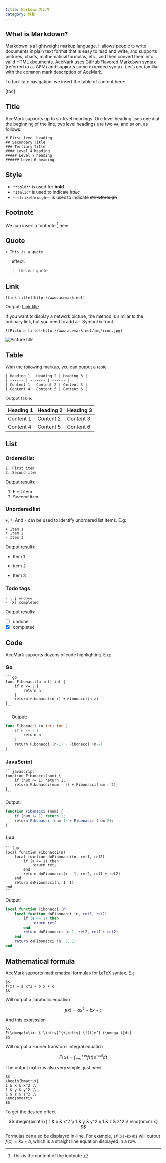 ```yaml
---
title: Markdown怎么写
category: 教程
---
```



## What is Markdown?

Markdown is a lightweight markup language. It allows people to write documents in plain text format that is easy to read and write, and supports pictures, charts, mathematical formulas, etc., and then convert them into valid HTML documents. AceMark uses [GitHub Flavored Markdown](https://github.github.com/gfm/) syntax (referred to as GFM) and supports some extended syntax. Let's get familiar with the common mark description of AceMark.

To facilitate navigation, we insert the table of content here:

[toc]

## Title

AceMark supports up to six level headings. One level heading uses one `#` at the beginning of the line, two level headings use two `##`, and so on. as follows:

```
# First level heading
## Secondary Title
### Tertiary Title
#### Level 4 heading
##### Level 5 heading
###### Level 6 heading
```


## Style

+ `**bold**` is used for **bold**
+ `*Italic*` is used to indicate *Italic*
+ `~~strikethrough~~` is used to indicate ~~strikethrough~~

## Footnote

We can insert a footnote [^footnote] here.

[^footnote]: This is the content of the footnote.

## Quote

    > This is a quote
    
effect:

> This is a quote


## Link

```
[Link title](http://www.acemark.net)
```
Output: [Link title](http://www.acemark.net)

If you want to display a network picture, the method is similar to the ordinary link, but you need to add a `!` Symbol in front.

```
![Picture title](http://www.acemark.net/img/icon.jpg)
```

![Picture title](http://www.acemark.net/img/icon.jpg)


## Table

With the following markup, you can output a table

```
| Heading 1 | Heading 2 | Heading 3 |
| ------ | ------- | ------ |
| Content 1 | Content 2 | Content 3 |
| Content 4 | Content 5 | Content 6 |
```
Output table:

| Heading 1 | Heading 2 | Heading 3 |
| ------ | ------- | ------ |
| Content 1 | Content 2 | Content 3 |
| Content 4 | Content 5 | Content 6 |


## List

### Ordered list


```
1. First item
2. Second item
```

Output results:

1. First item
2. Second item

### Unordered list

`+`, `*`, And `-` can be used to identify unordered list items. E.g:

```
+ Item 1
* Item 2
- Item 3
```

Output results:

+ Item 1
* Item 2
- Item 3


### Todo tags

```
- [ ] undone
- [X] completed
```

Output results:

- [ ] undone
- [X] completed

## Code
AceMark supports dozens of code highlighting. E.g:

### Go

    ```go
    func Fibonacci(n int) int {
        if n <= 1 {
            return n
        }
        return Fibonacci(n-1) + Fibonacci(n-2)
    }
    ```
    
Output:

```go
func Fibonacci (n int) int {
    if n <= 1 {
        return n
    }
    return Fibonacci (n-1) + Fibonacci (n-2)
}
```

### JavaScript

    ```javascript
    function Fibonacci(num) {
        if (num <= 1) return 1;
        return Fibonacci(num - 1) + Fibonacci(num - 2);
    }
    ```

Output:

```javascript
function Fibonacci (num) {
    if (num <= 1) return 1;
    return Fibonacci (num-1) + Fibonacci (num-2);
}
```

### Lua


    ```lua
    local function Fibonacci(n)
        local function doFibonacci(n, ret1, ret2)
            if (n <= 1) then
                return ret2
            end
            return doFibonacci(n - 1, ret2, ret1 + ret2)
        end
        return doFibonacci(n, 1, 1)
    end
    ```

Output:

```lua
local function Fibonacci (n)
    local function doFibonacci (n, ret1, ret2)
        if (n <= 1) then
            return ret2
        end
        return doFibonacci (n-1, ret2, ret1 + ret2)
    end
    return doFibonacci (n, 1, 1)
end
```


## Mathematical formula

AceMark supports mathematical formulas for LaTeX syntax. E.g

```
$$
f(x) = a x^2 + b x + c
$$
```

Will output a parabolic equation

$$
f(x) = a x^2 + b x + c
$$

And this expression
```
$$
F(\omega)=\int_{-\infty}^{+\infty} {f(t)e^{-i\omega t}dt}
$$
```

Will output a Fourier transform integral equation

$$
F(\omega)=\int_{-\infty}^{+\infty} {f(t)e^{-i\omega t}dt}
$$

The output matrix is ​​also very simple, just need

```
$$
\begin{bmatrix}
1 & x & x^2 \\
1 & y & y^2 \\
1 & z & z^2 \\
\end{bmatrix}
$$
```

To get the desired effect

$$
\begin{bmatrix}
1 & x & x^2 \\
1 & y & y^2 \\
1 & z & z^2 \\
\end{bmatrix}
$$

Formulas can also be displayed in-line. For example, `$f(x)=kx+b$` will output $f(x)=kx+b$, which is a straight line equation displayed in a row.
